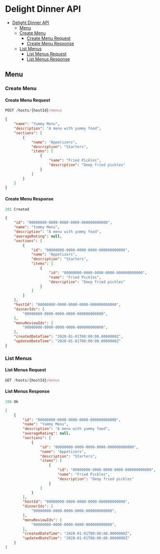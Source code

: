# Delight Dinner API

- [Delight Dinner API](#delight-dinner-api)
    - [Menu](#menu)
    - [Create Menu](#create-menu)
        - [Create Menu Request](#create-menu-request)
        - [Create Menu Response](#create-menu-response)
    - [List Menus](#list-menus)
        - [List Menus Request](#list-menus-request)
        - [List Menus Response](#list-menus-response)

## Menu

### Create Menu

#### Create Menu Request

```js
POST /hosts/{hostId}/menus
```

```json
{
    "name": "Yummy Menu",
    "description": "A menu with yummy food",
    "sections": [
        {
            "name": "Appetizers",
            "description": "Starters",
            "items": [
                {
                    "name": "Fried Pickles",
                    "description": "Deep fried pickles"
                }
            ]
        }
    ]
}
```

#### Create Menu Response

```js
201 Created
```

```json
{
    "id": "00000000-0000-0000-0000-000000000000",
    "name": "Yummy Menu",
    "description": "A menu with yummy food",
    "averageRating": null,
    "sections": [
        {
            "id": "00000000-0000-0000-0000-000000000000",
            "name": "Appetizers",
            "description": "Starters",
            "items": [
                {
                    "id": "00000000-0000-0000-0000-000000000000",
                    "name": "Fried Pickles",
                    "description": "Deep fried pickles"
                }
            ]
        }
    ],
    "hostId": "00000000-0000-0000-0000-000000000000",
    "dinnerIds": [
        "00000000-0000-0000-0000-000000000000",
    ],
    "menuReviewIds": [
        "00000000-0000-0000-0000-000000000000",
    ],
    "createdDateTime": "2020-01-01T00:00:00.0000000Z",
    "updatedDateTime": "2020-01-01T00:00:00.0000000Z"
}
```

### List Menus

#### List Menus Request
```js
GET /hosts/{hostId}/menus
```

#### List Menus Response
```js
200 Ok
```

```json
[
    {
        "id": "00000000-0000-0000-0000-000000000000",
        "name": "Yummy Menu",
        "description": "A menu with yummy food",
        "averageRating": null,
        "sections": [
            {
                "id": "00000000-0000-0000-0000-000000000000",
                "name": "Appetizers",
                "description": "Starters",
                "items": [
                    {
                        "id": "00000000-0000-0000-0000-000000000000",
                        "name": "Fried Pickles",
                        "description": "Deep fried pickles"
                    }
                ]
            }
        ],
        "hostId": "00000000-0000-0000-0000-000000000000",
        "dinnerIds": [
            "00000000-0000-0000-0000-000000000000",
        ],
        "menuReviewIds": [
            "00000000-0000-0000-0000-000000000000",
        ],
        "createdDateTime": "2020-01-01T00:00:00.0000000Z",
        "updatedDateTime": "2020-01-01T00:00:00.0000000Z"
    }
]
```
